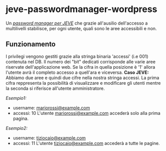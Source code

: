 # jeve-passwordmanager-wordpress
Un *[password manager per JEVE](http://jevemanagerpsw.altervista.org)* che grazie all'ausilio dell'accesso a multilivelli stabilisce, per ogni utente, quali sono le aree accessibili e non. 
## Funzionamento
I privilegi vengono gestiti grazie alla stringa binaria 'accessi' (i.e 001) contenuta nel DB. Il numero dei "bit" dedicati corrisponde alle varie aree riservate dell'applicazione web. Se la cifra in quella posizione è '1' allora l'utente avrà il completo accesso a quell'ara e viceversa. 
**Caso JEVE:**
Abbiamo due aree e quindi due cifre nella nostra stringa accessi. 
La prima cifra reppresenta la possibilità di visualizzare e modificare gli utenti mentre la seconda si riferisce all'utente amministratore.

*Esempio1:* 
* username: mariorossi@example.com
* accessi: 10
L'utente mariorossi@example.com accederà solo alla prima pagina.

*Esempio2:*
* username: tiziocaio@example.com
* accessi: 11
L'utente tiziocaio@example.com accederà a tutte le pagine.

